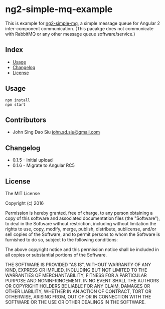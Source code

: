 # ng2-simple-mq-example

This is example for [ng2-simple-mq](https://github.com/J-Siu/ng2-simple-mq), a simple message queue for Angular 2 inter-component communication. (This pacakge does not communicate with RabbitMQ or any other message queue software/service.) 

## Index

* [Usage](#Usage)
* [Changelog](#Changelog)
* [License](#License)

## Usage

```
npm install
npm start
```


## Contributors

* John Sing Dao Siu <john.sd.siu@gmail.com>


## Changelog

* 0.1.5 - Initial upload
* 0.1.6 - Migrate to Angular RC5


## License

The MIT License

Copyright (c) 2016

Permission is hereby granted, free of charge, to any person obtaining a copy
of this software and associated documentation files (the "Software"), to deal
in the Software without restriction, including without limitation the rights
to use, copy, modify, merge, publish, distribute, sublicense, and/or sell
copies of the Software, and to permit persons to whom the Software is
furnished to do so, subject to the following conditions:

The above copyright notice and this permission notice shall be included in
all copies or substantial portions of the Software.

THE SOFTWARE IS PROVIDED "AS IS", WITHOUT WARRANTY OF ANY KIND, EXPRESS OR
IMPLIED, INCLUDING BUT NOT LIMITED TO THE WARRANTIES OF MERCHANTABILITY,
FITNESS FOR A PARTICULAR PURPOSE AND NONINFRINGEMENT. IN NO EVENT SHALL THE
AUTHORS OR COPYRIGHT HOLDERS BE LIABLE FOR ANY CLAIM, DAMAGES OR OTHER
LIABILITY, WHETHER IN AN ACTION OF CONTRACT, TORT OR OTHERWISE, ARISING FROM,
OUT OF OR IN CONNECTION WITH THE SOFTWARE OR THE USE OR OTHER DEALINGS IN
THE SOFTWARE.
